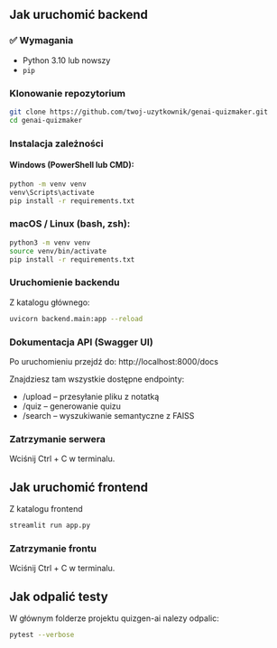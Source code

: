 ## Jak uruchomić backend 

### ✅ Wymagania
- Python 3.10 lub nowszy
- `pip`

### Klonowanie repozytorium
```bash
git clone https://github.com/twoj-uzytkownik/genai-quizmaker.git
cd genai-quizmaker
```

### Instalacja zależności
#### Windows (PowerShell lub CMD):

```bash
python -m venv venv
venv\Scripts\activate
pip install -r requirements.txt
```
### macOS / Linux (bash, zsh):

```bash
python3 -m venv venv
source venv/bin/activate
pip install -r requirements.txt
```

### Uruchomienie backendu

Z katalogu głównego:
```bash
uvicorn backend.main:app --reload
```
### Dokumentacja API (Swagger UI)
Po uruchomieniu przejdź do: http://localhost:8000/docs

Znajdziesz tam wszystkie dostępne endpointy:
- /upload – przesyłanie pliku z notatką
- /quiz – generowanie quizu
- /search – wyszukiwanie semantyczne z FAISS

### Zatrzymanie serwera
Wciśnij Ctrl + C w terminalu.


## Jak uruchomić frontend

Z katalogu frontend

```bash
streamlit run app.py
```

### Zatrzymanie frontu
Wciśnij Ctrl + C w terminalu.


## Jak odpalić testy
W głównym folderze projektu quizgen-ai nalezy odpalic:
```bash
pytest --verbose
```